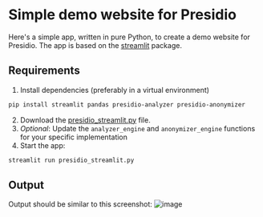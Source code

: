 # Simple demo website for Presidio
Here's a simple app, written in pure Python, to create a demo website for Presidio.
The app is based on the [streamlit](https://streamlit.io/) package.

## Requirements
1. Install dependencies (preferably in a virtual environment)

```sh
pip install streamlit pandas presidio-analyzer presidio-anonymizer
```

2. Download the [presidio_streamlit.py](presidio_streamlit.py) file.
3. *Optional*: Update the `analyzer_engine` and `anonymizer_engine` functions for your specific implementation 
3. Start the app:

```sh
streamlit run presidio_streamlit.py
```

## Output
Output should be similar to this screenshot:
![image](https://user-images.githubusercontent.com/3776619/120109161-efe21080-c170-11eb-8a29-9eaf71e722ee.png)
